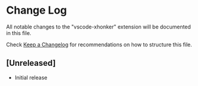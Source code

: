 # Change Log

All notable changes to the "vscode-xhonker" extension will be documented in this file.

Check [Keep a Changelog](http://keepachangelog.com/) for recommendations on how to structure this file.

## [Unreleased]

- Initial release